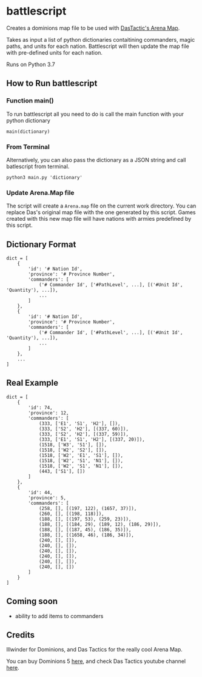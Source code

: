 # battlescript

Creates a dominions map file to be used with [DasTactic's Arena Map](https://steamcommunity.com/sharedfiles/filedetails/?id=1404827698&searchtext=arena).

Takes as input a list of python dictionaries contaitining commanders, magic paths, and units for each nation. Battlescript will then update the map file with pre-defined units for each nation. 

Runs on Python 3.7

## How to Run battlescript

### Function main()
To run battlescript all you need to do is call the main function with your python dictionary

```main(dictionary)``` 


### From Terminal
Alternatively, you can also pass the dictionary as a JSON string and call batlescript from terminal.

```python3 main.py 'dictionary'```


### Update Arena.Map file
The script will create a ```Arena.map``` file on the current work directory.
You can replace Das's original map file with the one generated by this script.
Games created with this new map file will have nations with armies predefined by this script.


## Dictionary Format

```
dict = [
    {
        'id': '# Nation Id',
        'province': '# Province Number',
        'commanders': [
            ('# Commander Id', ['#PathLevel', ...], [('#Unit Id', 'Quantity'), ...]),
            ...
        ]
    },
    {
        'id': '# Nation Id',
        'province': '# Province Number',
        'commanders': [
            ('# Commander Id', ['#PathLevel', ...], [('#Unit Id', 'Quantity'), ...]),
            ...
        ]
    },
    ...
]
```

## Real Example

```
dict = [
    {
        'id': 74,
        'province': 12,
        'commanders': [
            (333, ['E1', 'S1', 'H2'], []),
            (333, ['S2', 'H2'], [(337, 60)]),
            (333, ['S2', 'H2'], [(337, 59)]),
            (333, ['E1', 'S1', 'H2'], [(337, 20)]),
            (1518, ['W3', 'S1'], []),
            (1518, ['W2', 'S2'], []),
            (1518, ['W2', 'E1', 'S1'], []),
            (1518, ['W2', 'S1', 'N1'], []),
            (1518, ['W2', 'S1', 'N1'], []),
            (443, ['S1'], [])
        ]
    },
    {
        'id': 44,
        'province': 5,
        'commanders': [
            (258, [], [(197, 122), (1657, 37)]),
            (260, [], [(198, 118)]),
            (188, [], [(197, 53), (259, 23)]),
            (188, [], [(184, 29), (189, 12), (186, 29)]),
            (188, [], [(187, 45), (186, 35)]),
            (188, [], [(1658, 46), (186, 34)]),
            (240, [], []),
            (240, [], []),
            (240, [], []),
            (240, [], []),
            (240, [], []),
            (240, [], [])
        ]
    }
]
```

## Coming soon
- ability to add items to commanders

## Credits
Illwinder for Dominions, and Das Tactics for the really cool Arena Map. 

You can buy Dominions 5 [here](https://store.steampowered.com/app/722060/Dominions_5__Warriors_of_the_Faith/), and check Das Tactics youtube channel [here](https://www.youtube.com/user/Das24680/).
